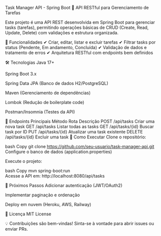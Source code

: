Task Manager API - Spring Boot
🚀 API RESTful para Gerenciamento de Tarefas

Este projeto é uma API REST desenvolvida em Spring Boot para gerenciar tasks (tarefas), permitindo operações básicas de CRUD (Create, Read, Update, Delete) com validações e estrutura organizada.

🔧 Funcionalidades
✔ Criar, editar, listar e excluir tarefas
✔ Filtrar tasks por status (Pendente, Em andamento, Concluída)
✔ Validação de dados e tratamento de erros
✔ Arquitetura RESTful com endpoints bem definidos

🛠 Tecnologias
Java 17+

Spring Boot 3.x

Spring Data JPA (Banco de dados H2/PostgreSQL)

Maven (Gerenciamento de dependências)

Lombok (Redução de boilerplate code)

Postman/Insomnia (Testes da API)

📌 Endpoints Principais
Método	Rota	Descrição
POST	/api/tasks	Criar uma nova task
GET	/api/tasks	Listar todas as tasks
GET	/api/tasks/{id}	Buscar task por ID
PUT	/api/tasks/{id}	Atualizar uma task existente
DELETE	/api/tasks/{id}	Excluir uma task
🚀 Como Executar
Clone o repositório:

bash
Copy
git clone https://github.com/seu-usuario/task-manager-api.git  
Configure o banco de dados (application.properties)

Execute o projeto:

bash
Copy
mvn spring-boot:run  
Acesse a API em: http://localhost:8080/api/tasks

📌 Próximos Passos
Adicionar autenticação (JWT/OAuth2)

Implementar paginação e ordenação

Deploy em nuvem (Heroku, AWS, Railway)

📄 Licença
MIT License

💡 Contribuições são bem-vindas! Sinta-se à vontade para abrir issues ou enviar PRs.
